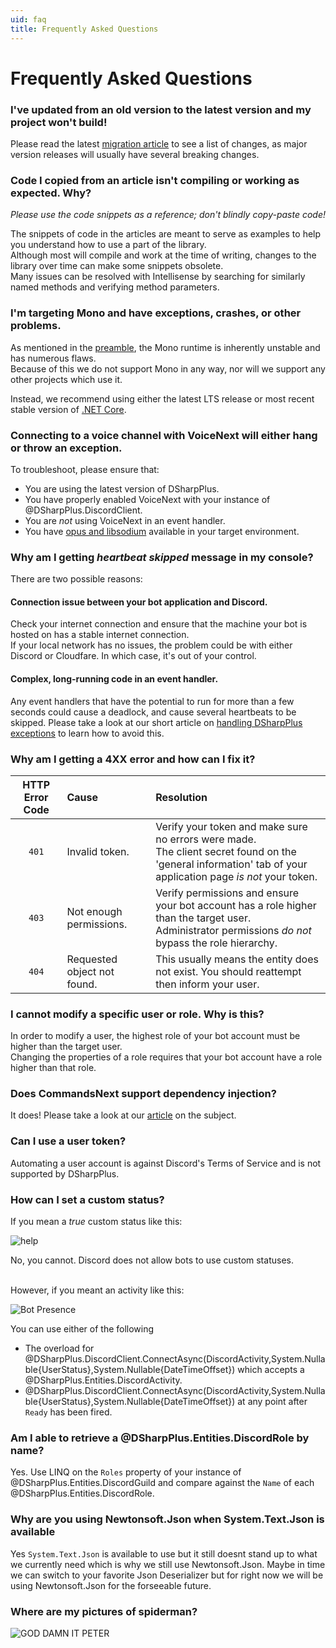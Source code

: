 ```yaml
---
uid: faq
title: Frequently Asked Questions
---
```


# Frequently Asked Questions

### I've updated from an old version to the latest version and my project won't build!
Please read the latest [migration article](xref:migration_3_4) to see a list of changes, as major version releases will usually have several breaking changes.

### Code I copied from an article isn't compiling or working as expected. Why?
*Please use the code snippets as a reference; don't blindly copy-paste code!*

The snippets of code in the articles are meant to serve as examples to help you understand how to use a part of the library.<br/>
Although most will compile and work at the time of writing, changes to the library over time can make some snippets obsolete.<br/>
Many issues can be resolved with Intellisense by searching for similarly named methods and verifying method parameters.

### I'm targeting Mono and have exceptions, crashes, or other problems.
As mentioned in the [preamble](xref:preamble), the Mono runtime is inherently unstable and has numerous flaws.<br/>
Because of this we do not support Mono in any way, nor will we support any other projects which use it.

Instead, we recommend using either the latest LTS release or most recent stable version of [.NET Core](https://dotnet.microsoft.com/download). 

### Connecting to a voice channel with VoiceNext will either hang or throw an exception.
To troubleshoot, please ensure that:

* You are using the latest version of DSharpPlus.
* You have properly enabled VoiceNext with your instance of @DSharpPlus.DiscordClient.
* You are *not* using VoiceNext in an event handler.
* You have [opus and libsodium](xref:voicenext_prerequisites) available in your target environment.


### Why am I getting *heartbeat skipped* message in my console?
There are two possible reasons:
#### Connection issue between your bot application and Discord.
Check your internet connection and ensure that the machine your bot is hosted on has a stable internet connection.<br/>
If your local network has no issues, the problem could be with either Discord or Cloudfare. In which case, it's out of your control.

#### Complex, long-running code in an event handler. 
Any event handlers that have the potential to run for more than a few seconds could cause a deadlock, and cause several heartbeats to be skipped.
Please take a look at our short article on [handling DSharpPlus exceptions](xref:beyond_basics_events) to learn how to avoid this.


### Why am I getting a 4XX error and how can I fix it?
HTTP Error Code|Cause|Resolution
:---:|:---|:---
`401`|Invalid token.|Verify your token and make sure no errors were made.<br/>The client secret found on the 'general information' tab of your application page *is not* your token.
`403`|Not enough permissions.|Verify permissions and ensure your bot account has a role higher than the target user.<br/>Administrator permissions *do not* bypass the role hierarchy.
`404`|Requested object not found.|This usually means the entity does not exist. You should reattempt then inform your user.

### I cannot modify a specific user or role. Why is this?
In order to modify a user, the highest role of your bot account must be higher than the target user.<br/>
Changing the properties of a role requires that your bot account have a role higher than that role.

### Does CommandsNext support dependency injection?
It does! Please take a look at our [article](xref:commands_dependency_injection) on the subject.

### Can I use a user token?
Automating a user account is against Discord's Terms of Service and is not supported by DSharpPlus.

### How can I set a custom status?
If you mean a *true* custom status like this:

![help](/images/faq_01.png)

No, you cannot. Discord does not allow bots to use custom statuses.

<br/>
However, if you meant an activity like this:

![Bot Presence](/images/faq_02.png)

You can use either of the following

* The overload for @DSharpPlus.DiscordClient.ConnectAsync(DiscordActivity,System.Nullable{UserStatus},System.Nullable{DateTimeOffset}) which accepts a @DSharpPlus.Entities.DiscordActivity.
* @DSharpPlus.DiscordClient.ConnectAsync(DiscordActivity,System.Nullable{UserStatus},System.Nullable{DateTimeOffset}) at any point after `Ready` has been fired.

### Am I able to retrieve a @DSharpPlus.Entities.DiscordRole by name?
Yes. Use LINQ on the `Roles` property of your instance of @DSharpPlus.Entities.DiscordGuild and compare against the `Name` of  each @DSharpPlus.Entities.DiscordRole.

### Why are you using Newtonsoft.Json when System.Text.Json is available
Yes `System.Text.Json` is available to use but it still doesnt stand up to what we currently need which is why we still use Newtonsoft.Json.
Maybe in time we can switch to your favorite Json Deserializer but for right now we will be using Newtonsoft.Json for the forseeable future.  

### Where are my pictures of spiderman?
![GOD DAMN IT PETER](/images/faq_03.png)
